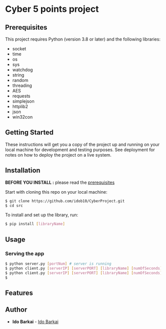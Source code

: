 # Cyber 5 points project

## Prerequisites
This project requires Python (version 3.8 or later) and the following libraries:
- socket
- time
- os
- sys
- watchdog
- string
- random
- threading
- AES
- requests
- simplejson
- httplib2
- json
- win32con

## Getting Started

These instructions will get you a copy of the project up and running on your local machine for development and testing purposes. See deployment for notes on how to deploy the project on a live system.

## Installation

**BEFORE YOU INSTALL :** please read the [prerequisites](#prerequisites)

Start with cloning this repo on your local machine:

```sh
$ git clone https://github.com/idob10/CyberProject.git
$ cd src
```

To install and set up the library, run:

```sh
$ pip install [libraryName]
```
## Usage

### Serving the app

```sh
$ python server.py [portNum] # server is running
$ python client.py [serverIP] [serverPORT] [libraryName] [numOfSeconds] # new user is connected to a new group
$ python client.py [serverIP] [serverPORT] [libraryName] [numOfSeconds] [token] # new user is connected to an existing group
$ 
```

## Features


## Author

* **Ido Barkai** - [Ido Barkai](https://github.com/idob10)